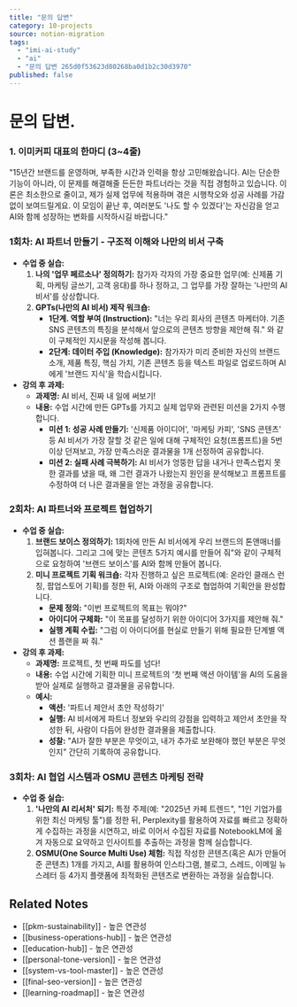 ```yaml
---
title: "문의 답변"
category: 10-projects
source: notion-migration
tags:
  - "imi-ai-study"
  - "ai"
  - "문의 답변 265d0f53623d80268ba0d1b2c30d3970"
published: false
---
```


# 문의 답변.

### **1. 이미커피 대표의 한마디 (3~4줄)**

"15년간 브랜드를 운영하며, 부족한 시간과 인력을 항상 고민해왔습니다.
AI는 단순한 기능이 아니라, 이 문제를 해결해줄 든든한 파트너라는 것을 직접 경험하고 있습니다.
이론은 최소한으로 줄이고, 제가 실제 업무에 적용하며 겪은 시행착오와 성공 사례를 가감 없이 보여드릴게요. 이 모임이 끝난 후, 여러분도 '나도 할 수 있겠다'는 자신감을 얻고 AI와 함께 성장하는 변화를 시작하시길 바랍니다."

### **1회차: AI 파트너 만들기 - 구조적 이해와 나만의 비서 구축**

* **수업 중 실습:**
  1. **나의 '업무 페르소나' 정의하기:** 참가자 각자의 가장 중요한 업무(예: 신제품 기획, 마케팅 글쓰기, 고객 응대)를 하나 정하고, 그 업무를 가장 잘하는 '나만의 AI 비서'를 상상합니다.
  2. **GPTs(나만의 AI 비서) 제작 워크숍:**
     * **1단계. 역할 부여 (Instruction):** "너는 우리 회사의 콘텐츠 마케터야. 기존 SNS 콘텐츠의 특징을 분석해서 앞으로의 콘텐츠 방향을 제안해 줘." 와 같이 구체적인 지시문을 작성해 봅니다.
     * **2단계: 데이터 주입 (Knowledge):** 참가자가 미리 준비한 자신의 브랜드 소개, 제품 특징, 핵심 가치, 기존 콘텐츠 등을 텍스트 파일로 업로드하며 AI에게 '브랜드 지식'을 학습시킵니다.
* **강의 후 과제:**
  * **과제명:** AI 비서, 진짜 내 일에 써보기!
  * **내용:** 수업 시간에 만든 GPTs를 가지고 실제 업무와 관련된 미션을 2가지 수행합니다.
    * **미션 1: 성공 사례 만들기:** '신제품 아이디어', '마케팅 카피', 'SNS 콘텐츠' 등 AI 비서가 가장 잘할 것 같은 일에 대해 구체적인 요청(프롬프트)을 5번 이상 던져보고, 가장 만족스러운 결과물을 1개 선정하여 공유합니다.
    * **미션 2: 실패 사례 극복하기:** AI 비서가 엉뚱한 답을 내거나 만족스럽지 못한 결과를 냈을 때, 왜 그런 결과가 나왔는지 원인을 분석해보고 프롬프트를 수정하여 더 나은 결과물을 얻는 과정을 공유합니다.

### **2회차: AI 파트너와 프로젝트 협업하기**

* **수업 중 실습:**
  1. **브랜드 보이스 정의하기:** 1회차에 만든 AI 비서에게 우리 브랜드의 톤앤매너를 입혀봅니다. 그리고 그에 맞는 콘텐츠 5가지 예시를 만들어 줘"와 같이 구체적으로 요청하여 '브랜드 보이스'를 AI와 함께 만들어 봅니다.
  2. **미니 프로젝트 기획 워크숍:** 각자 진행하고 싶은 프로젝트(예: 온라인 클래스 런칭, 팝업스토어 기획)를 정한 뒤, AI와 아래의 구조로 협업하여 기획안을 완성합니다.
     * **문제 정의:** "이번 프로젝트의 목표는 뭐야?"
     * **아이디어 구체화:** "이 목표를 달성하기 위한 아이디어 3가지를 제안해 줘."
     * **실행 계획 수립:** "그럼 이 아이디어를 현실로 만들기 위해 필요한 단계별 액션 플랜을 짜 줘."
* **강의 후 과제:**
  * **과제명:** 프로젝트, 첫 번째 파도를 넘다!
  * **내용:** 수업 시간에 기획한 미니 프로젝트의 '첫 번째 액션 아이템'을 AI의 도움을 받아 실제로 실행하고 결과물을 공유합니다.
  * **예시:**
    * **액션:** '파트너 제안서 초안 작성하기'
    * **실행:** AI 비서에게 파트너 정보와 우리의 강점을 입력하고 제안서 초안을 작성한 뒤, 사람이 다듬어 완성한 결과물을 제출합니다.
    * **성찰:** "AI가 잘한 부분은 무엇이고, 내가 추가로 보완해야 했던 부분은 무엇인지" 간단히 기록하여 공유합니다.

### **3회차: AI 협업 시스템과 OSMU 콘텐츠 마케팅 전략**

* **수업 중 실습:**
  1. **'나만의 AI 리서처' 되기:** 특정 주제(예: "2025년 카페 트렌드", "1인 기업가를 위한 최신 마케팅 툴")를 정한 뒤, Perplexity를 활용하여 자료를 빠르고 정확하게 수집하는 과정을 시연하고, 바로 이어서 수집된 자료를 NotebookLM에 옮겨 자동으로 요약하고 인사이트를 추출하는 과정을 함께 실습합니다.
  2. **OSMU(One Source Multi Use) 체험:** 직접 작성한 콘텐츠(혹은 AI가 만들어준 콘텐츠) 1개를 가지고, AI를 활용하여 인스타그램, 블로그, 스레드, 이메일 뉴스레터 등 4가지 플랫폼에 최적화된 콘텐츠로 변환하는 과정을 실습합니다.

## Related Notes
- [[pkm-sustainability]] - 높은 연관성
- [[business-operations-hub]] - 높은 연관성
- [[education-hub]] - 높은 연관성
- [[personal-tone-version]] - 높은 연관성
- [[system-vs-tool-master]] - 높은 연관성
- [[final-seo-version]] - 높은 연관성
- [[learning-roadmap]] - 높은 연관성
